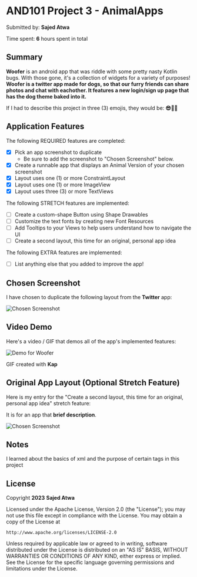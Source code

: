 <!-- (This is a comment) INSTRUCTIONS: Go through this page and fill out any **bolded** entries with their correct values.-->

# AND101 Project 3 - AnimalApps

Submitted by: **Sajed Atwa**

Time spent: **6** hours spent in total

## Summary

**Woofer** is an android app that was riddle with some pretty nasty Kotlin bugs.  With those gone, it's a collection of widgets for a variety of purposes!  **Woofer is a twitter app made for dogs, so that our furry friends can share photos and chat with eachother. It features a new login/sign up page that has the dog theme baked into it.**

If I had to describe this project in three (3) emojis, they would be: **😎🤪🤣**

## Application Features

<!-- (This is a comment) Please be sure to change the [ ] to [x] for any features you completed.  If a feature is not checked [x], you might miss the points for that item! -->

The following REQUIRED features are completed:

- [x] Pick an app screenshot to duplicate
  - Be sure to add the screenshot to "Chosen Screenshot" below.
- [x] Create a runnable app that displays an Animal Version of your chosen screenshot
- [x] Layout uses one (1) or more ConstraintLayout
- [x] Layout uses one (1) or more ImageView
- [x] Layout uses three (3) or more TextViews

The following STRETCH features are implemented:

- [ ] Create a custom-shape Button using Shape Drawables
- [ ] Customize the text fonts by creating new Font Resources
- [ ] Add Tooltips to your Views to help users understand how to navigate the UI
- [ ] Create a second layout, this time for an original, personal app idea

The following EXTRA features are implemented:

- [ ] List anything else that you added to improve the app!

## Chosen Screenshot

I have chosen to duplicate the following layout from the **Twitter** app:

<img src='https://i.imgur.com/jtFO59O.png' title='Chosen Screenshot' width='' alt='Chosen Screenshot' />

## Video Demo

Here's a video / GIF that demos all of the app's implemented features:

<img src='https://user-images.githubusercontent.com/122500432/225492938-5d64485d-1da1-45da-b1e2-015b65a1e9c8.gif' title='Demo for Woofer' width='' alt='Demo for Woofer' />

GIF created with **Kap**

<!-- Recommended tools:
- [Kap](https://getkap.co/) for macOS
- [ScreenToGif](https://www.screentogif.com/) for Windows
- [peek](https://github.com/phw/peek) for Linux. -->

## Original App Layout (Optional Stretch Feature)

Here is my entry for the "Create a second layout, this time for an original, personal app idea" stretch feature:

It is for an app that **brief description**.

<img src='http://example.com/link/to/your/image.png' title='Chosen Screenshot' width='' alt='Chosen Screenshot' />

## Notes

I learned about the basics of xml and the purpose of certain tags in this project

## License

Copyright **2023** **Sajed Atwa**

Licensed under the Apache License, Version 2.0 (the "License");
you may not use this file except in compliance with the License.
You may obtain a copy of the License at

    http://www.apache.org/licenses/LICENSE-2.0

Unless required by applicable law or agreed to in writing, software
distributed under the License is distributed on an "AS IS" BASIS,
WITHOUT WARRANTIES OR CONDITIONS OF ANY KIND, either express or implied.
See the License for the specific language governing permissions and
limitations under the License.
